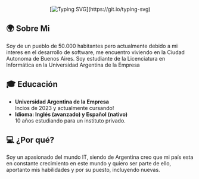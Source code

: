 <div align="center">

[![Typing SVG](https://readme-typing-svg.demolab.com?font=Jersey+15&size=30&pause=1000&color=42C3B4&background=9D56FF00&center=true&vCenter=true&repeat=false&random=false&width=435&lines=Hello!+Welcome+to+my+GitHub+page.)](https://git.io/typing-svg)  

<div align="left">


## 🌍 Sobre Mi
Soy de un pueblo de 50.000 habitantes pero actualmente debido a mi interes en el desarrollo de software, me encuentro viviendo en la Ciudad Autonoma de Buenos Aires. Soy estudiante de la Licenciatura en Informática en la Universidad Argentina de la Empresa

## 🎓 Educación
- **Universidad Argentina de la Empresa**  
  Incios de 2023 y actualmente cursando!
- **Idioma: Inglés (avanzado) y Español (nativo)**  
  10 años estudiando para un instituto privado.


## 💻 ¿Por qué?
Soy un apasionado del mundo IT, siendo de Argentina creo que mi país esta en constante crecimiento en este mundo y quiero ser parte de ello, aportanto mis habilidades y por su puesto, incluyendo nuevas.


